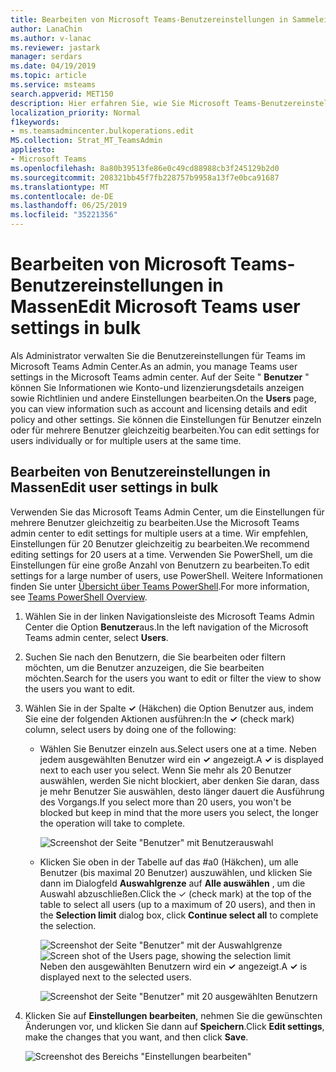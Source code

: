 ```yaml
---
title: Bearbeiten von Microsoft Teams-Benutzereinstellungen in Sammeleinheiten
author: LanaChin
ms.author: v-lanac
ms.reviewer: jastark
manager: serdars
ms.date: 04/19/2019
ms.topic: article
ms.service: msteams
search.appverid: MET150
description: Hier erfahren Sie, wie Sie Microsoft Teams-Benutzereinstellungen im Microsoft Teams Admin Center massenhaft verwalten.
localization_priority: Normal
f1keywords:
- ms.teamsadmincenter.bulkoperations.edit
MS.collection: Strat_MT_TeamsAdmin
appliesto:
- Microsoft Teams
ms.openlocfilehash: 8a80b39513fe86e0c49cd88988cb3f245129b2d0
ms.sourcegitcommit: 208321bb45f7fb228757b9958a13f7e0bca91687
ms.translationtype: MT
ms.contentlocale: de-DE
ms.lasthandoff: 06/25/2019
ms.locfileid: "35221356"
---
```

# <a name="edit-microsoft-teams-user-settings-in-bulk"></a><span data-ttu-id="e32f3-103">Bearbeiten von Microsoft Teams-Benutzereinstellungen in Massen</span><span class="sxs-lookup"><span data-stu-id="e32f3-103">Edit Microsoft Teams user settings in bulk</span></span>

<span data-ttu-id="e32f3-104">Als Administrator verwalten Sie die Benutzereinstellungen für Teams im Microsoft Teams Admin Center.</span><span class="sxs-lookup"><span data-stu-id="e32f3-104">As an admin, you manage Teams user settings in the Microsoft Teams admin center.</span></span> <span data-ttu-id="e32f3-105">Auf der Seite " **Benutzer** " können Sie Informationen wie Konto-und lizenzierungsdetails anzeigen sowie Richtlinien und andere Einstellungen bearbeiten.</span><span class="sxs-lookup"><span data-stu-id="e32f3-105">On the **Users** page, you can view information such as account and licensing details and edit policy and other settings.</span></span> <span data-ttu-id="e32f3-106">Sie können die Einstellungen für Benutzer einzeln oder für mehrere Benutzer gleichzeitig bearbeiten.</span><span class="sxs-lookup"><span data-stu-id="e32f3-106">You can edit settings for users individually or for multiple users at the same time.</span></span>

## <a name="edit-user-settings-in-bulk"></a><span data-ttu-id="e32f3-107">Bearbeiten von Benutzereinstellungen in Massen</span><span class="sxs-lookup"><span data-stu-id="e32f3-107">Edit user settings in bulk</span></span>

<span data-ttu-id="e32f3-108">Verwenden Sie das Microsoft Teams Admin Center, um die Einstellungen für mehrere Benutzer gleichzeitig zu bearbeiten.</span><span class="sxs-lookup"><span data-stu-id="e32f3-108">Use the Microsoft Teams admin center to edit settings for multiple users at a time.</span></span> <span data-ttu-id="e32f3-109">Wir empfehlen, Einstellungen für 20 Benutzer gleichzeitig zu bearbeiten.</span><span class="sxs-lookup"><span data-stu-id="e32f3-109">We recommend editing settings for 20 users at a time.</span></span> <span data-ttu-id="e32f3-110">Verwenden Sie PowerShell, um die Einstellungen für eine große Anzahl von Benutzern zu bearbeiten.</span><span class="sxs-lookup"><span data-stu-id="e32f3-110">To edit settings for a large number of users, use PowerShell.</span></span> <span data-ttu-id="e32f3-111">Weitere Informationen finden Sie unter [Übersicht über Teams PowerShell](teams-powershell-overview.md).</span><span class="sxs-lookup"><span data-stu-id="e32f3-111">For more information, see [Teams PowerShell Overview](teams-powershell-overview.md).</span></span>

1. <span data-ttu-id="e32f3-112">Wählen Sie in der linken Navigationsleiste des Microsoft Teams Admin Center die Option **Benutzer**aus.</span><span class="sxs-lookup"><span data-stu-id="e32f3-112">In the left navigation of the Microsoft Teams admin center, select **Users**.</span></span>
2. <span data-ttu-id="e32f3-113">Suchen Sie nach den Benutzern, die Sie bearbeiten oder filtern möchten, um die Benutzer anzuzeigen, die Sie bearbeiten möchten.</span><span class="sxs-lookup"><span data-stu-id="e32f3-113">Search for the users you want to edit or filter the view to show the users you want to edit.</span></span>
3. <span data-ttu-id="e32f3-114">Wählen Sie in der Spalte **&#x2713;** (Häkchen) die Option Benutzer aus, indem Sie eine der folgenden Aktionen ausführen:</span><span class="sxs-lookup"><span data-stu-id="e32f3-114">In the **&#x2713;** (check mark) column, select users by doing one of the following:</span></span>
    - <span data-ttu-id="e32f3-115">Wählen Sie Benutzer einzeln aus.</span><span class="sxs-lookup"><span data-stu-id="e32f3-115">Select users one at a time.</span></span> <span data-ttu-id="e32f3-116">Neben jedem ausgewählten Benutzer wird ein **&#x2713;** angezeigt.</span><span class="sxs-lookup"><span data-stu-id="e32f3-116">A **&#x2713;** is displayed next to each user you select.</span></span> <span data-ttu-id="e32f3-117">Wenn Sie mehr als 20 Benutzer auswählen, werden Sie nicht blockiert, aber denken Sie daran, dass je mehr Benutzer Sie auswählen, desto länger dauert die Ausführung des Vorgangs.</span><span class="sxs-lookup"><span data-stu-id="e32f3-117">If you select more than 20 users, you won't be blocked but keep in mind that the more users you select, the longer the operation will take to complete.</span></span>

        ![Screenshot der Seite "Benutzer" mit Benutzerauswahl](media/bulk-edit-user-settings-select-users.png)

    - <span data-ttu-id="e32f3-119">Klicken Sie oben in der Tabelle auf das #a0 (Häkchen), um alle Benutzer (bis maximal 20 Benutzer) auszuwählen, und klicken Sie dann im Dialogfeld **Auswahlgrenze** auf **Alle auswählen** , um die Auswahl abzuschließen.</span><span class="sxs-lookup"><span data-stu-id="e32f3-119">Click the &#x2713; (check mark) at the top of the table to select all users (up to a maximum of 20 users), and then in the **Selection limit** dialog box, click **Continue select all** to complete the selection.</span></span>

        <span data-ttu-id="e32f3-120">![Screenshot der Seite "Benutzer" mit der Auswahlgrenze](media/bulk-edit-user-settings-select-all-limit.png)</span><span class="sxs-lookup"><span data-stu-id="e32f3-120">![Screen shot of the Users page, showing the selection limit](media/bulk-edit-user-settings-select-all-limit.png)</span></span> <br> <span data-ttu-id="e32f3-121">Neben den ausgewählten Benutzern wird ein **&#x2713;** angezeigt.</span><span class="sxs-lookup"><span data-stu-id="e32f3-121">A **&#x2713;** is displayed next to the selected users.</span></span>

        ![Screenshot der Seite "Benutzer" mit 20 ausgewählten Benutzern](media/bulk-edit-user-settings-select-all.png)
4. <span data-ttu-id="e32f3-123">Klicken Sie auf **Einstellungen bearbeiten**, nehmen Sie die gewünschten Änderungen vor, und klicken Sie dann auf **Speichern**.</span><span class="sxs-lookup"><span data-stu-id="e32f3-123">Click **Edit settings**, make the changes that you want, and then click **Save**.</span></span>

    ![Screenshot des Bereichs "Einstellungen bearbeiten"](media/bulk-edit-user-settings-edit-settings.png)
